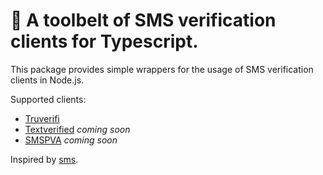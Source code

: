 # 🔨 A toolbelt of SMS verification clients for Typescript.

This package provides simple wrappers for the usage of SMS verification clients in Node.js.

Supported clients:

- [Truverifi](https://truverifi.com/)
- [Textverified](https://textverified.com/) *coming soon*
- [SMSPVA](https://smspva.com/) *coming soon*

Inspired by [sms](https://github.com/saucesteals/sms).